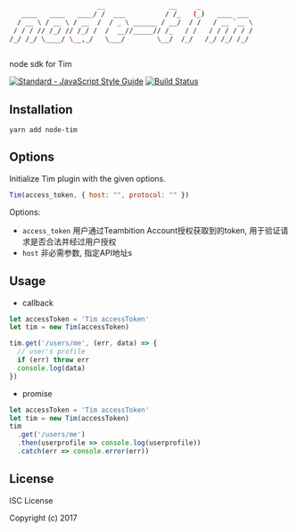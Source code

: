 ```bash
                      __                __     _             
   ____   ____   ____/ /  ___          / /_   (_)   ____ ___ 
  / __ \ / __ \ / __  /  / _ \ ______ / __/  / /   / __ `__ \
 / / / // /_/ // /_/ /  /  __//_____// /_   / /   / / / / / /
/_/ /_/ \____/ \__,_/   \___/        \__/  /_/   /_/ /_/ /_/ 
                                                             

```
node sdk for Tim

[![Standard - JavaScript Style Guide](https://img.shields.io/badge/code%20style-standard-brightgreen.svg)](http://standardjs.com/)
[![Build Status](https://travis-ci.org/SensitiveMix/node-tim.svg?branch=master)](https://travis-ci.org/SensitiveMix/node-tim)

## Installation
```
yarn add node-tim
```

## Options
Initialize Tim plugin with the given options.

```JavaScript
Tim(access_token, { host: "", protocol: "" })
```
Options:

 - `access_token` 用户通过Teambition Account授权获取到的token, 用于验证请求是否合法并经过用户授权
 - `host` 非必需参数, 指定API地址s


## Usage

* callback
```JavaScript
let accessToken = 'Tim accessToken'
let tim = new Tim(accessToken)

tim.get('/users/me', (err, data) => {
  // user's profile
  if (err) throw err
  console.log(data)
})

```

* promise
```JavaScript
let accessToken = 'Tim accessToken'
let tim = new Tim(accessToken)
tim
  .get('/users/me')
  .then(userprofile => console.log(userprofile))
  .catch(err => console.error(err))
```

## License

ISC License

Copyright (c) 2017
